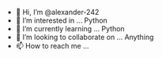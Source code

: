 - 👋 Hi, I’m @alexander-242
- 👀 I’m interested in ... Python 
- 🌱 I’m currently learning ... Python
- 💞️ I’m looking to collaborate on ... Anything
- 📫 How to reach me ...

<!---
alexander-242/alexander-242 is a ✨ special ✨ repository because its `README.md` (this file) appears on your GitHub profile.
You can click the Preview link to take a look at your changes.
--->
